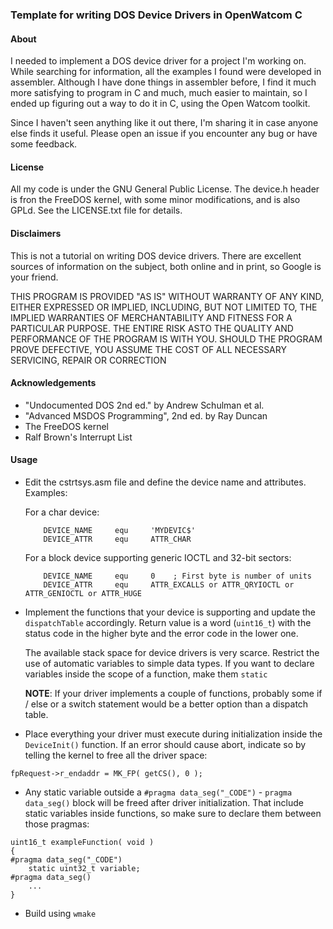 ### Template for writing DOS Device Drivers in OpenWatcom C

#### About

I needed to implement a DOS device driver for a project I'm working on. While searching for information, all the examples I found were developed in assembler. Although I have done things in assembler before, I find it much more satisfying to program in C and much, much easier to maintain, so I ended up figuring out a way to do it in C, using the Open Watcom toolkit.

Since I haven't seen anything like it out there, I'm sharing it in case anyone else finds it useful. Please open an issue if you encounter any bug or have some feedback.

#### License

All my code is under the GNU General Public License. The device.h header is fron the FreeDOS kernel, with some minor modifications, and is also GPLd. See the LICENSE.txt file for details.

#### Disclaimers

This is not a tutorial on writing DOS device drivers. There are excellent sources of information on the subject, both online and in print, so Google is your friend.

THIS PROGRAM IS PROVIDED "AS IS" WITHOUT WARRANTY OF ANY KIND, EITHER EXPRESSED OR IMPLIED, INCLUDING, BUT NOT LIMITED TO, THE IMPLIED WARRANTIES OF MERCHANTABILITY AND FITNESS FOR A PARTICULAR PURPOSE.  THE ENTIRE RISK ASTO THE QUALITY AND PERFORMANCE OF THE PROGRAM IS WITH YOU.  SHOULD THE PROGRAM PROVE DEFECTIVE, YOU ASSUME THE COST OF ALL NECESSARY SERVICING, REPAIR OR CORRECTION

#### Acknowledgements

* "Undocumented DOS 2nd ed." by Andrew Schulman et al.
* "Advanced MSDOS Programming", 2nd ed. by Ray Duncan
* The FreeDOS kernel
* Ralf Brown's Interrupt List

#### Usage

* Edit the cstrtsys.asm file and define the device name and attributes. Examples:

	For a char device:
	```
		DEVICE_NAME     equ     'MYDEVIC$'
		DEVICE_ATTR     equ     ATTR_CHAR
	```
	For a block device supporting generic IOCTL and 32-bit sectors:

	```
		DEVICE_NAME     equ     0    ; First byte is number of units
		DEVICE_ATTR     equ     ATTR_EXCALLS or ATTR_QRYIOCTL or ATTR_GENIOCTL or ATTR_HUGE
	```

* Implement the functions that your device is supporting and update the `dispatchTable` accordingly. Return value is a word (`uint16_t`) with the status code in the higher byte and the error code in the lower one.

	The available stack space for device drivers is very scarce. Restrict the use of automatic variables to simple data types. If you want to declare variables inside the scope of a function, make them `static`

    **NOTE**: If your driver implements a couple of functions, probably some if / else or a switch statement would be a better option than a dispatch table.

* Place everything your driver must execute during initialization inside the `DeviceInit()` function. If an error should cause abort, indicate so by telling the kernel to free all the driver space:
```
fpRequest->r_endaddr = MK_FP( getCS(), 0 );
```

* Any static variable outside a `#pragma data_seg("_CODE")` - `pragma data_seg()` block will be freed after driver initialization. That include static variables inside functions, so make sure to declare them between those pragmas:
```
uint16_t exampleFunction( void )
{
#pragma data_seg("_CODE")
    static uint32_t variable; 
#pragma data_seg()
    ...
}
```

* Build using `wmake`
